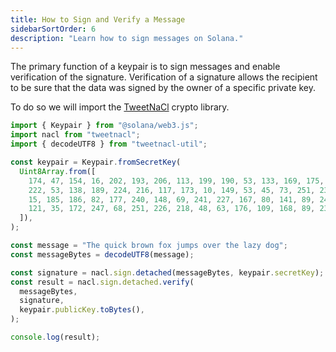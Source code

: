 ```yaml
---
title: How to Sign and Verify a Message
sidebarSortOrder: 6
description: "Learn how to sign messages on Solana."
---
```


The primary function of a keypair is to sign messages and enable verification of
the signature. Verification of a signature allows the recipient to be sure that
the data was signed by the owner of a specific private key.

To do so we will import the [TweetNaCl](https://www.npmjs.com/package/tweetnacl)
crypto library.

```typescript filename="sign-message.ts"
import { Keypair } from "@solana/web3.js";
import nacl from "tweetnacl";
import { decodeUTF8 } from "tweetnacl-util";

const keypair = Keypair.fromSecretKey(
  Uint8Array.from([
    174, 47, 154, 16, 202, 193, 206, 113, 199, 190, 53, 133, 169, 175, 31, 56,
    222, 53, 138, 189, 224, 216, 117, 173, 10, 149, 53, 45, 73, 251, 237, 246,
    15, 185, 186, 82, 177, 240, 148, 69, 241, 227, 167, 80, 141, 89, 240, 121,
    121, 35, 172, 247, 68, 251, 226, 218, 48, 63, 176, 109, 168, 89, 238, 135,
  ]),
);

const message = "The quick brown fox jumps over the lazy dog";
const messageBytes = decodeUTF8(message);

const signature = nacl.sign.detached(messageBytes, keypair.secretKey);
const result = nacl.sign.detached.verify(
  messageBytes,
  signature,
  keypair.publicKey.toBytes(),
);

console.log(result);
```
